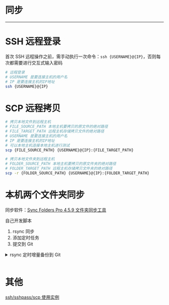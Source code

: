 # 同步
---

# SSH 远程登录

首次 SSH 远程操作之前，需手动执行一次命令：`ssh {USERNAME}@{IP}`，否则每次都需要进行交互式输入密码

```sh
# 远程登录
# USERNAME 是要连接主机的用户名
# IP 是要连接主机的IP地址
ssh {USERNAME}@{IP}
```

# SCP 远程拷贝

```sh
# 拷贝本地文件到远程主机
# FILE_SOURCE_PATH 本地主机要拷贝的原文件的绝对路径
# FILE_TARGET_PATH 远程主机存储拷贝文件的绝对路径
# USERNAME 是要连接主机的用户名
# IP 是要连接主机的IP地址
# 可以本地主机连接本地主机进行测试
scp {FILE_SOURCE_PATH} {USERNAME}@{IP}:{FILE_TARGET_PATH}
```

```sh
# 拷贝本地文件夹到远程主机
# FOLDER_SOURCE_PATH 本地主机要拷贝的原文件夹的绝对路径
# FOLDER_TARGET_PATH 远程主机存储拷贝文件夹的绝对路径
scp -r {FOLDER_SOURCE_PATH} {USERNAME}@{IP}:{FOLDER_TARGET_PATH}
```

# 本机两个文件夹同步

同步软件：[Sync Folders Pro 4.5.9 文件夹同步工具](https://xclient.info/s/sync-folders-pro.html)

自己开发脚本
1. rsync 同步
2. 添加定时任务
3. 提交到 Git

<details>
<summary>rsync 定时增量备份到 Git</summary>
<li> https://blog.csdn.net/xu710263124/article/details/120288898</li>
<li> https://blog.csdn.net/vic_qxz/article/details/103019771</li>
<li> https://blog.csdn.net/weixin_43889439/article/details/96337953</li>
<li> https://blog.csdn.net/Little_fxc/article/details/102779983</li>
<li> https://blog.csdn.net/weixin_45491473/article/details/121706221</li>
</details>
<br>

# 其他
[ssh/sshpass/scp 使用实例](http://gitlab.ft.com/-/ide/project/CISys/CI_Package_Tool/tree/develop/-/CloudPhone.sh/)
